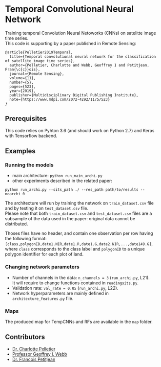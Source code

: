 # Temporal Convolutional Neural Network
Training temporal Convolution Neural Netoworks (CNNs) on satelitte image time series.  
This code is supporting by a paper published in Remote Sensing:
```
@article{Pelletier2019Temporal,
  title={Temporal convolutional neural network for the classification of satellite image time series},
  author={Pelletier, Charlotte and Webb, Geoffrey I and Petitjean, Fran{\c{c}}ois},
  journal={Remote Sensing},
  volume={11},
  number={5},
  pages={523},
  year={2019},
  publisher={Multidisciplinary Digital Publishing Institute},
  note={https://www.mdpi.com/2072-4292/11/5/523}
}

```

## Prerequisites
This code relies on Pyhton 3.6 (and should work on Python 2.7) and Keras with Tensorflow backend.


## Examples

### Running the models

- main architecture: `python run_main_archi.py`
- other experiments described in the related paper: 
```
python run_archi.py --sits_path ./ --res_path path/to/results --noarchi 0
```

The architecture will run by training the network on `train_dataset.csv` file and by testing it on `test_dataset.csv` file.  
Please note that both `train_dataset.csv` and `test_dataset.csv` files are a subsample of the data used in the paper: original data cannot be distributed.

Thoses files have no header, and contain one observation per row having the following format:
`[class,polygonID,date1.NIR,date1.R,date1.G,date2.NIR,...,date149.G]`,
where `class` corresponds to the class label and `polygonID` to a unique polygon identifier for each plot of land.

### Changing network parameters

- Number of channels in the data: `n_channels = 3` (`run_archi.py`, L21).  
It will require to change functions contained in `readingsits.py`.
- Validation rate: `val_rate = 0.05` (`run_archi.py`, L22).
- Network hyperparameters are mainly defined in `architecture_features.py` file.


### Maps

The produced map for TempCNNs and RFs are available in the `map` folder.


## Contributors
 - [Dr. Charlotte Pelletier](https://sites.google.com/site/charpelletier)
 - [Professor Geoffrey I. Webb](http://i.giwebb.com/)
 - [Dr. Francois Petitjean](http://www.francois-petitjean.com/Research/)



